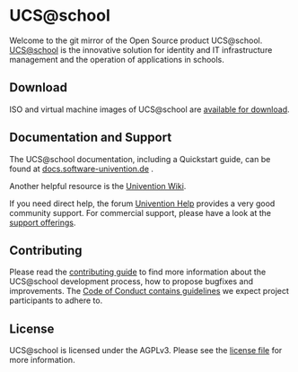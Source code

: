 # UCS@school

Welcome to the git mirror of the Open Source product UCS@school.
[UCS@school](https://www.univention.com/products/ucsschool/) is the innovative solution for identity and IT infrastructure management and the operation of
applications in schools.

## Download

ISO and virtual machine images of UCS@school are [available for download](https://www.univention.de/produkte/univention-app-center/app-katalog/ucsschool/).

## Documentation and Support

The UCS@school documentation, including a Quickstart guide, can be found at [docs.software-univention.de](http://docs.software-univention.de/) .

Another helpful resource is the [Univention Wiki](http://wiki.univention.de/index.php?title=Main_Page).

If you need direct help, the forum [Univention
Help](https://help.univention.com) provides a very good community support. For commercial support, please have a look at the [support
offerings](http://www.univention.com/download-and-support/support/commercial-support/).

## Contributing

Please read the [contributing guide](./CONTRIBUTING.md) to find more information about the UCS@school development process, how to propose bugfixes and improvements. The [Code of Conduct contains guidelines](./CONTRIBUTING.md#code-of-conduct) we expect project participants to adhere to.

## License

UCS@school is licensed under the AGPLv3. Please see the [license file](./LICENSE) for more information.

